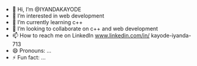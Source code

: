 - 👋 Hi, I’m @IYANDAKAYODE
- 👀 I’m interested in web development 
- 🌱 I’m currently learning c++
- 💞️ I’m looking to collaborate on c++ and web development 
- 📫 How to reach me on LinkedIn www.linkedin.com/in/
kayode-iyanda-713
- 😄 Pronouns: ...
- ⚡ Fun fact: ...

<!---
IYANDAKAYODE/IYANDAKAYODE is a ✨ special ✨ repository because its `README.md` (this file) appears on your GitHub profile.
You can click the Preview link to take a look at your changes.
--->
